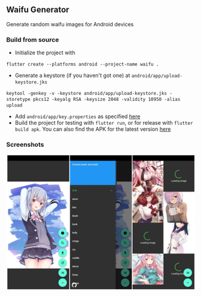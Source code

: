 ## Waifu Generator
Generate random waifu images for Android devices

### Build from source
- Initialize the project with
```
flutter create --platforms android --project-name waifu .
```
- Generate a keystore (if you haven't got one) at `android/app/upload-keystore.jks`
```
keytool -genkey -v -keystore android/app/upload-keystore.jks -storetype pkcs12 -keyalg RSA -keysize 2048 -validity 10950 -alias upload
```
- Add `android/app/key.properties` as specified [here](https://docs.flutter.dev/deployment/android#reference-the-keystore-from-the-app)
- Build the project for testing with `flutter run`, or for release with `flutter build apk`. You can also find the APK for the latest version [here](https://github.com/Serious-senpai/waifu/releases/latest)

### Screenshots
![Screenshots](assets/screenshots/screenshots.png)
